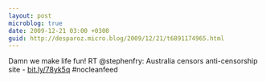 ```yaml
---
layout: post
microblog: true
date: 2009-12-21 03:00 +0300
guid: http://desparoz.micro.blog/2009/12/21/t6891174965.html
---
```

Damn we make life fun! RT @stephenfry: Australia censors anti-censorship site - [bit.ly/78yk5q](http://bit.ly/78yk5q) #nocleanfeed
